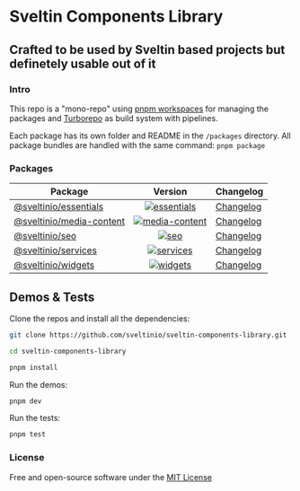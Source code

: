 # Sveltin Components Library

## Crafted to be used by Sveltin based projects but definetely usable out of it

### Intro

This repo is a "mono-repo" using [pnpm workspaces](https://pnpm.io/workspaces) for managing the packages and [Turborepo](https://turborepo.org/) as build system with pipelines.

Each package has its own folder and README in the `/packages` directory. All package bundles are handled with the same command: `pnpm package`

### Packages

| Package                                            |                                  Version                                   | Changelog                                        |
| -------------------------------------------------- | :------------------------------------------------------------------------: | ------------------------------------------------ |
| [@sveltinio/essentials](packages/essentials)       |    [![essentials]](https://www.npmjs.com/package/@sveltinio/essentials)    | [Changelog](packages/essentials/CHANGELOG.md)    |
| [@sveltinio/media-content](packages/media-content) | [![media-content]](https://www.npmjs.com/package/@sveltinio/media-content) | [Changelog](packages/media-content/CHANGELOG.md) |
| [@sveltinio/seo](packages/seo)                     |           [![seo]](https://www.npmjs.com/package/@sveltinio/seo)           | [Changelog](packages/seo/CHANGELOG.md)           |
| [@sveltinio/services](packages/services)           |      [![services]](https://www.npmjs.com/package/@sveltinio/services)      | [Changelog](packages/services/CHANGELOG.md)      |
| [@sveltinio/widgets](packages/widgets)             |       [![widgets]](https://www.npmjs.com/package/@sveltinio/widgets)       | [Changelog](packages/widgets/CHANGELOG.md)       |

## Demos & Tests

Clone the repos and install all the dependencies:

```bash
git clone https://github.com/sveltinio/sveltin-components-library.git

cd sveltin-components-library

pnpm install
```

Run the demos:

```bash
pnpm dev
```

Run the tests:

```bash
pnpm test
```

### License

Free and open-source software under the [MIT License](LICENSE)

[essentials]: https://img.shields.io/npm/v/@sveltinio/essentials.svg?style=flat
[media-content]: https://img.shields.io/npm/v/@sveltinio/media-content.svg?style=flat
[seo]: https://img.shields.io/npm/v/@sveltinio/seo.svg?style=flat
[services]: https://img.shields.io/npm/v/@sveltinio/services.svg?style=flat
[widgets]: https://img.shields.io/npm/v/@sveltinio/widgets.svg?style=flat
